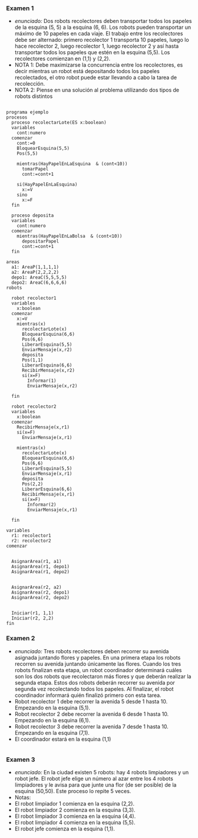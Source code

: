 
### Examen 1

* *enunciado:* Dos robots recolectores deben transportar todos los papeles de la esquina (5, 5) a la esquina (6, 6). Los robots pueden transportar un máximo de 10 papeles en cada viaje. El trabajo entre los recolectores debe ser alternado: primero recolector 1 transporta 10 papeles, luego lo hace recolector 2, luego recolector 1, luego recolector 2 y así hasta transportar todos los papeles que estén en la esquina (5,5). Los recolectores comienzan en (1,1) y (2,2). 
* NOTA 1: Debe maximizarse la concurrencia entre los recolectores, es decir mientras un robot está depositando todos los papeles recolectados, el otro robot puede estar llevando a cabo la tarea de recolección.
* NOTA 2: Piense en una solución al problema utilizando dos tipos de robots distintos

```

programa ejemplo
procesos
  proceso recolectarLote(ES x:boolean)
  variables
    cont:numero
  comenzar
    cont:=0
    BloquearEsquina(5,5)
    Pos(5,5)
    
    mientras(HayPapelEnLaEsquina  & (cont<10))
      tomarPapel
      cont:=cont+1
        
    si(HayPapelEnLaEsquina)
      x:=V
    sino
      x:=F   
  fin
  
  proceso deposita
  variables
    cont:numero
  comenzar
    mientras(HayPapelEnLaBolsa  & (cont<10))
      depositarPapel
      cont:=cont+1
  fin
  
areas
  a1: AreaP(1,1,1,1)
  a2: AreaP(2,2,2,2)
  depo1: AreaC(5,5,5,5)
  depo2: AreaC(6,6,6,6)
robots

  robot recolector1
  variables
    x:boolean
  comenzar
    x:=V
    mientras(x)
      recolectarLote(x)
      BloquearEsquina(6,6)
      Pos(6,6)
      LiberarEsquina(5,5)
      EnviarMensaje(x,r2)
      deposita
      Pos(1,1)
      LiberarEsquina(6,6)
      RecibirMensaje(x,r2)
      si(x=F)
        Informar(1)
        EnviarMensaje(x,r2)

  fin
  
  robot recolector2
  variables
    x:boolean
  comenzar
    RecibirMensaje(x,r1)
    si(x=F)
      EnviarMensaje(x,r1)
      
    mientras(x)
      recolectarLote(x)
      BloquearEsquina(6,6)
      Pos(6,6)
      LiberarEsquina(5,5)
      EnviarMensaje(x,r1)
      deposita
      Pos(2,2)
      LiberarEsquina(6,6)
      RecibirMensaje(x,r1)
      si(x=F)
        Informar(2)
        EnviarMensaje(x,r1)
        
  fin
  
variables
  r1: recolector1
  r2: recolector2
comenzar


  AsignarArea(r1, a1)
  AsignarArea(r1, depo1)
  AsignarArea(r1, depo2)
  
  
  AsignarArea(r2, a2)
  AsignarArea(r2, depo1)
  AsignarArea(r2, depo2)
  
  
  Iniciar(r1, 1,1)
  Iniciar(r2, 2,2)
fin
```

### Examen 2
* *enunciado:* Tres robots recolectores deben recorrer su avenida asignada juntando flores y papeles. En una primera etapa los robots recorren su avenida juntando únicamente las flores. Cuando los tres robots finalizan esta etapa, un robot coordinador determinará cuáles son los dos robots que recolectaron más flores y que deberán realizar la segunda etapa. Estos dos robots deberán recorrer su avenida por segunda vez recolectando todos los papeles. Al finalizar, el robot coordinador informará quién finalizó primero con esta tarea. 
* Robot recolector 1 debe recorrer la avenida 5 desde 1 hasta 10. Empezando en la esquina (5,1). 
* Robot recolector 2 debe recorrer la avenida 6 desde 1 hasta 10. Empezando en la esquina (6,1).
* Robot recolector 3 debe recorrer la avenida 7 desde 1 hasta 10. Empezando en la esquina (7,1). 
* El coordinador estará en la esquina (1,1)

```

```

### Examen 3
* *enunciado:* En la ciudad existen 5 robots: hay 4 robots limpiadores y un robot jefe. El robot jefe elige un número al azar entre los 4 robots limpiadores y le avisa para que junte una flor (de ser posible) de la esquina (50,50). Este proceso lo repite 5 veces. 
* Notas: 
* El robot limpiador 1 comienza en la esquina (2,2). 
* El robot limpiador 2 comienza en la esquina (3,3).
* El robot limpiador 3 comienza en la esquina (4,4). 
* El robot limpiador 4 comienza en la esquina (5,5). 
* El robot jefe comienza en la esquina (1,1).

```

```

